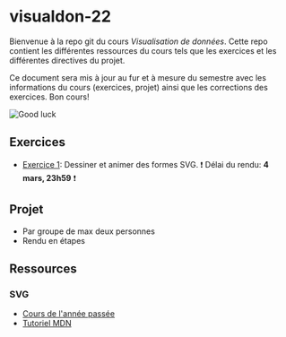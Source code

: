 # visualdon-22
Bienvenue à la repo git du cours *Visualisation de données*. Cette repo contient les différentes ressources du cours tels que les exercices et les différentes directives du projet. 

Ce document sera mis à jour au fur et à mesure du semestre avec les informations du cours (exercices, projet) ainsi que les corrections des exercices. Bon cours!


![Good luck](https://media.giphy.com/media/j1Xyt3DHfJcmk/giphy.gif)


## Exercices 
* [Exercice 1](https://github.com/romanoe/visualdon-22/tree/main/01-SVG): Dessiner et animer des formes SVG. ❗ Délai du rendu: **4 mars, 23h59** ❗


## Projet
* Par groupe de max deux personnes
* Rendu en étapes

## Ressources
### SVG
* [Cours de l'année passée](https://observablehq.com/@idris-maps/svg)
* [Tutoriel MDN](https://developer.mozilla.org/en-US/docs/Web/SVG/Tutorial)
